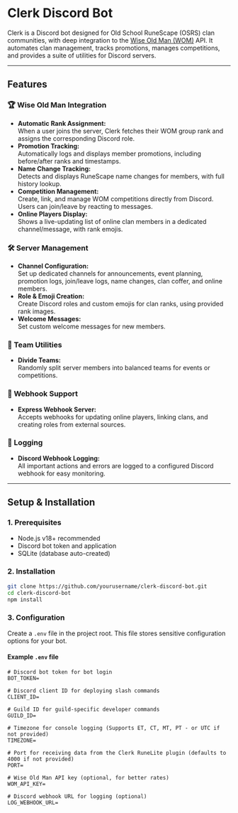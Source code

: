 # Clerk Discord Bot

Clerk is a Discord bot designed for Old School RuneScape (OSRS) clan communities, with deep integration to the [Wise Old Man (WOM)](https://wiseoldman.net/) API. It automates clan management, tracks promotions, manages competitions, and provides a suite of utilities for Discord servers.

---

## Features

### 🏆 Wise Old Man Integration

- **Automatic Rank Assignment:**  
  When a user joins the server, Clerk fetches their WOM group rank and assigns the corresponding Discord role.
- **Promotion Tracking:**  
  Automatically logs and displays member promotions, including before/after ranks and timestamps.
- **Name Change Tracking:**  
  Detects and displays RuneScape name changes for members, with full history lookup.
- **Competition Management:**  
  Create, link, and manage WOM competitions directly from Discord. Users can join/leave by reacting to messages.
- **Online Players Display:**  
  Shows a live-updating list of online clan members in a dedicated channel/message, with rank emojis.

### 🛠️ Server Management

- **Channel Configuration:**  
  Set up dedicated channels for announcements, event planning, promotion logs, join/leave logs, name changes, clan coffer, and online members.
- **Role & Emoji Creation:**  
  Create Discord roles and custom emojis for clan ranks, using provided rank images.
- **Welcome Messages:**  
  Set custom welcome messages for new members.

### 👥 Team Utilities

- **Divide Teams:**  
  Randomly split server members into balanced teams for events or competitions.

### 🔗 Webhook Support

- **Express Webhook Server:**  
  Accepts webhooks for updating online players, linking clans, and creating roles from external sources.

### 📝 Logging

- **Discord Webhook Logging:**  
  All important actions and errors are logged to a configured Discord webhook for easy monitoring.

---

## Setup & Installation

### 1. Prerequisites

- Node.js v18+ recommended
- Discord bot token and application
- SQLite (database auto-created)

### 2. Installation

```sh
git clone https://github.com/yourusername/clerk-discord-bot.git
cd clerk-discord-bot
npm install
```

### 3. Configuration

Create a `.env` file in the project root. This file stores sensitive configuration options for your bot.

#### Example `.env` file

```env
# Discord bot token for bot login
BOT_TOKEN=

# Discord client ID for deploying slash commands
CLIENT_ID=

# Guild ID for guild-specific developer commands
GUILD_ID=

# Timezone for console logging (Supports ET, CT, MT, PT - or UTC if not provided)
TIMEZONE=

# Port for receiving data from the Clerk RuneLite plugin (defaults to 4000 if not provided)
PORT=

# Wise Old Man API key (optional, for better rates)
WOM_API_KEY=

# Discord webhook URL for logging (optional)
LOG_WEBHOOK_URL=
```